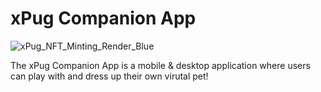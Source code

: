 # xPug Companion App
![xPug_NFT_Minting_Render_Blue](https://user-images.githubusercontent.com/102563881/162110026-1e51e857-851b-453a-b34e-b71b64678d50.png)

The xPug Companion App is a mobile & desktop application where users can play with and dress up their own virutal pet!
